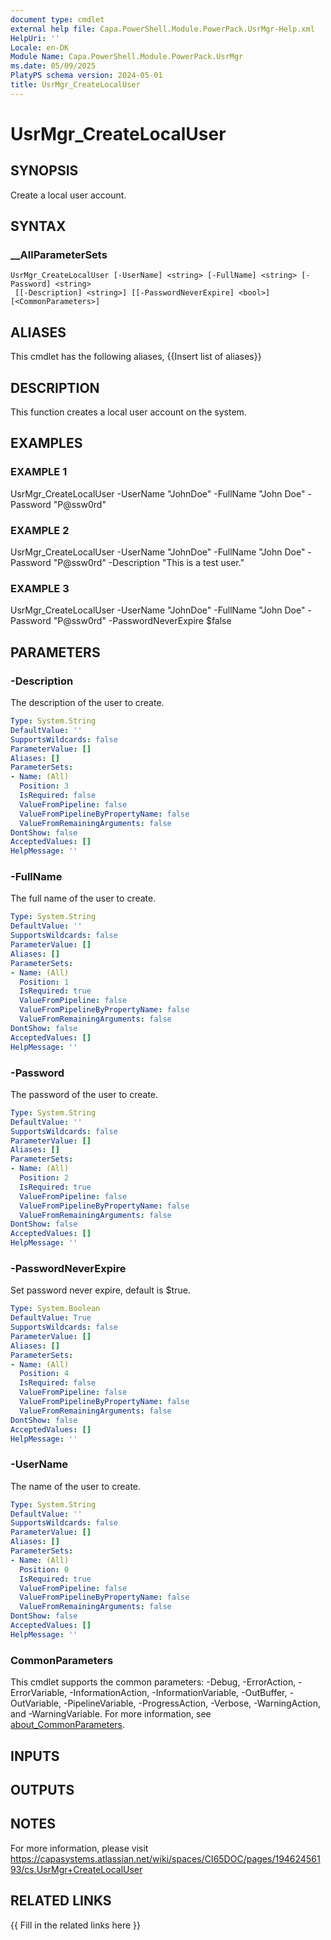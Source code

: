 ```yaml
---
document type: cmdlet
external help file: Capa.PowerShell.Module.PowerPack.UsrMgr-Help.xml
HelpUri: ''
Locale: en-DK
Module Name: Capa.PowerShell.Module.PowerPack.UsrMgr
ms.date: 05/09/2025
PlatyPS schema version: 2024-05-01
title: UsrMgr_CreateLocalUser
---
```


# UsrMgr_CreateLocalUser

## SYNOPSIS

Create a local user account.

## SYNTAX

### __AllParameterSets

```
UsrMgr_CreateLocalUser [-UserName] <string> [-FullName] <string> [-Password] <string>
 [[-Description] <string>] [[-PasswordNeverExpire] <bool>] [<CommonParameters>]
```

## ALIASES

This cmdlet has the following aliases,
  {{Insert list of aliases}}

## DESCRIPTION

This function creates a local user account on the system.

## EXAMPLES

### EXAMPLE 1

UsrMgr_CreateLocalUser -UserName "JohnDoe" -FullName "John Doe" -Password "P@ssw0rd"

### EXAMPLE 2

UsrMgr_CreateLocalUser -UserName "JohnDoe" -FullName "John Doe" -Password "P@ssw0rd" -Description "This is a test user."

### EXAMPLE 3

UsrMgr_CreateLocalUser -UserName "JohnDoe" -FullName "John Doe" -Password "P@ssw0rd" -PasswordNeverExpire $false

## PARAMETERS

### -Description

The description of the user to create.

```yaml
Type: System.String
DefaultValue: ''
SupportsWildcards: false
ParameterValue: []
Aliases: []
ParameterSets:
- Name: (All)
  Position: 3
  IsRequired: false
  ValueFromPipeline: false
  ValueFromPipelineByPropertyName: false
  ValueFromRemainingArguments: false
DontShow: false
AcceptedValues: []
HelpMessage: ''
```

### -FullName

The full name of the user to create.

```yaml
Type: System.String
DefaultValue: ''
SupportsWildcards: false
ParameterValue: []
Aliases: []
ParameterSets:
- Name: (All)
  Position: 1
  IsRequired: true
  ValueFromPipeline: false
  ValueFromPipelineByPropertyName: false
  ValueFromRemainingArguments: false
DontShow: false
AcceptedValues: []
HelpMessage: ''
```

### -Password

The password of the user to create.

```yaml
Type: System.String
DefaultValue: ''
SupportsWildcards: false
ParameterValue: []
Aliases: []
ParameterSets:
- Name: (All)
  Position: 2
  IsRequired: true
  ValueFromPipeline: false
  ValueFromPipelineByPropertyName: false
  ValueFromRemainingArguments: false
DontShow: false
AcceptedValues: []
HelpMessage: ''
```

### -PasswordNeverExpire

Set password never expire, default is $true.

```yaml
Type: System.Boolean
DefaultValue: True
SupportsWildcards: false
ParameterValue: []
Aliases: []
ParameterSets:
- Name: (All)
  Position: 4
  IsRequired: false
  ValueFromPipeline: false
  ValueFromPipelineByPropertyName: false
  ValueFromRemainingArguments: false
DontShow: false
AcceptedValues: []
HelpMessage: ''
```

### -UserName

The name of the user to create.

```yaml
Type: System.String
DefaultValue: ''
SupportsWildcards: false
ParameterValue: []
Aliases: []
ParameterSets:
- Name: (All)
  Position: 0
  IsRequired: true
  ValueFromPipeline: false
  ValueFromPipelineByPropertyName: false
  ValueFromRemainingArguments: false
DontShow: false
AcceptedValues: []
HelpMessage: ''
```

### CommonParameters

This cmdlet supports the common parameters: -Debug, -ErrorAction, -ErrorVariable,
-InformationAction, -InformationVariable, -OutBuffer, -OutVariable, -PipelineVariable,
-ProgressAction, -Verbose, -WarningAction, and -WarningVariable. For more information, see
[about_CommonParameters](https://go.microsoft.com/fwlink/?LinkID=113216).

## INPUTS

## OUTPUTS

## NOTES

For more information, please visit https://capasystems.atlassian.net/wiki/spaces/CI65DOC/pages/19462456193/cs.UsrMgr+CreateLocalUser


## RELATED LINKS

{{ Fill in the related links here }}

